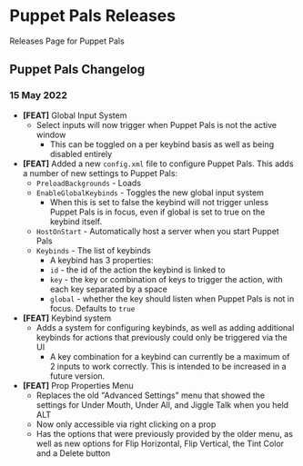 # Puppet Pals Releases
Releases Page for Puppet Pals

## Puppet Pals Changelog
### 15 May 2022
* **[FEAT]** Global Input System
	* Select inputs will now trigger when Puppet Pals is not the active window
		* This can be toggled on a per keybind basis as well as being disabled entirely
* **[FEAT]** Added a new `config.xml` file to configure Puppet Pals. This adds a number of new settings to Puppet Pals:
	* `PreloadBackgrounds` - Loads 
	* `EnableGlobalKeybinds` - Toggles the new global input system
		* When this is set to false the keybind will not trigger unless Puppet Pals is in focus, even if global is set to true on the keybind itself.
	* `HostOnStart` - Automatically host a server when you start Puppet Pals
	* `Keybinds` - The list of keybinds
		* A keybind has 3 properties:
		* `id` - the id of the action the keybind is linked to
		* `key` - the key or combination of keys to trigger the action, with each key separated by a space
		* `global` - whether the key should listen when Puppet Pals is not in focus. Defaults to `true`
* **[FEAT]** Keybind system
	* Adds a system for configuring keybinds, as well as adding additional keybinds for actions that previously could only be triggered via the UI
		* A key combination for a keybind can currently be a maximum of 2 inputs to work correctly. This is intended to be increased in a future version.
* **[FEAT]** Prop Properties Menu
	* Replaces the old "Advanced Settings" menu that showed the settings for Under Mouth, Under All, and Jiggle Talk when you held ALT
	* Now only accessible via right clicking on a prop
	* Has the options that were previously provided by the older menu, as well as new options for Flip Horizontal, Flip Vertical, the Tint Color and a Delete button
